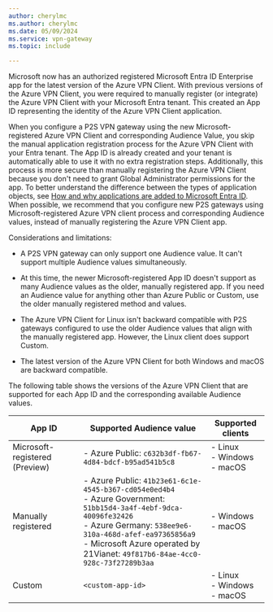 ```yaml
---
author: cherylmc
ms.author: cherylmc
ms.date: 05/09/2024
ms.service: vpn-gateway
ms.topic: include

---
```

Microsoft now has an authorized registered Microsoft Entra ID Enterprise app for the latest version of the Azure VPN Client. With previous versions of the Azure VPN Client, you were required to manually register (or integrate) the Azure VPN Client with your Microsoft Entra tenant. This created an App ID representing the identity of the Azure VPN Client application.

When you configure a P2S VPN gateway using the new Microsoft-registered Azure VPN Client and corresponding Audience Value, you skip the manual application registration process for the Azure VPN Client with your Entra tenant. The App ID is already created and your tenant is automatically able to use it with no extra registration steps. Additionally, this process is more secure than manually registering the Azure VPN Client because you don't need to grant Global Administrator permissions for the app. To better understand the difference between the types of application objects, see [How and why applications are added to Microsoft Entra ID](https://learn.microsoft.com/entra/identity-platform/how-applications-are-added). When possible, we recommend that you configure new P2S gateways using Microsoft-registered Azure VPN client process and corresponding Audience values, instead of manually registering the Azure VPN Client app.

Considerations and limitations:

* A P2S VPN gateway can only support one Audience value. It can't support multiple Audience values simultaneously.

* At this time, the newer Microsoft-registered App ID doesn't support as many Audience values as the older, manually registered app. If you need an Audience value for anything other than Azure Public or Custom, use the older manually registered method and values.

* The Azure VPN Client for Linux isn't backward compatible with P2S gateways configured to use the older Audience values that align with the manually registered app. However, the Linux client does support Custom.

* The latest version of the Azure VPN Client for both Windows and macOS are backward compatible.

The following table shows the versions of the Azure VPN Client that are supported for each App ID and the corresponding available Audience values.

|App ID | Supported Audience value| Supported clients|
|---|---|---|
|Microsoft-registered (Preview)| - Azure Public: `c632b3df-fb67-4d84-bdcf-b95ad541b5c8` |- Linux<br>- Windows<br>- macOS |
|Manually registered | - Azure Public: `41b23e61-6c1e-4545-b367-cd054e0ed4b4`<br>- Azure Government: `51bb15d4-3a4f-4ebf-9dca-40096fe32426`<br>- Azure Germany: `538ee9e6-310a-468d-afef-ea97365856a9`<br>- Microsoft Azure operated by 21Vianet: `49f817b6-84ae-4cc0-928c-73f27289b3aa` | - Windows<br> - macOS|
|Custom | `<custom-app-id>` | - Linux<br>- Windows<br> - macOS |